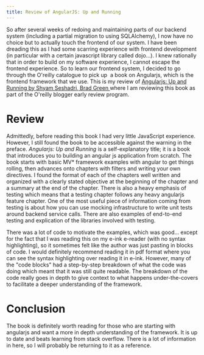 ```yaml
---
title: Review of AngularJS: Up and Running
---
```

So after several weeks of redoing and maintaining parts of our backend system (including a partial migration to using SQLAlchemy), I now have no choice but to actually touch the frontend of our system. I have been dreading this as I had some scarring experience with frontend development (in particular with a certain javascript library called dojo...). I knew rationally that in order to build on my software experience, I cannot escape the frontend experience. So to learn our frontend system, I decided to go through the O'reilly catalogue to pick up&nbsp; a book on Angularjs, which is the frontend framework that we use. This is my review of <a href="http://shop.oreilly.com/product/0636920033486.do?code=WKANJS&amp;intcmp=il-prog-books-videos-lp-intsrch_angularjs_owo_ct">Angularjs: Up and Running by Shyam Seshadri, Brad Green </a>where I am reviewing this book as part of the O'reilly blogger early review program.

<!--more-->
<h1>Review</h1>
Admittedly, before reading this book I had very little JavaScript experience. However, I still found the book to be accessible against the warning in the preface. <em>Angularjs: Up and Running</em> is a self-explanatory title; it is a book that introduces you to building an angular js application from scratch. The book starts with basic MV* framework examples with angular to get things rolling, then advances onto chapters with filters and writing your own directives. I found the format of each of the chapters well written and organized with a clearly stated objective at the beginning of the chapter and a summary at the end of the chapter. There is also a heavy emphasis of testing which means that a testing chapter follows any heavy angularjs feature chapter. One of the most useful piece of information coming from testing is about how you can use mocking infrastructure to write unit tests around backend service calls. There are also examples of end-to-end testing and explication of the libraries involved with testing.

There was a lot of code to motivate the examples, which was good... except for the fact that I was reading this on my e-ink e-reader (with no syntax highlighting), so it sometimes felt like the author was just pasting in blocks of code. I would definitely recommend reading it in pdf format where you can see the syntax highlighting over reading it in e-ink. However, many of the "code blocks" had a step-by-step breakdown of what the code was doing which meant that it was still quite readable. The breakdown of the code really goes in depth to give context to what happens under-the-covers to facilitate a deeper understanding of the framework.
<h1>Conclusion</h1>
The book is definitely worth reading for those who are starting with angularjs and want a more in depth understanding of the framework. It is up to date and beats learning from stack overflow. There is a lot of information in here, so I will probably be returning to it as a reference.


